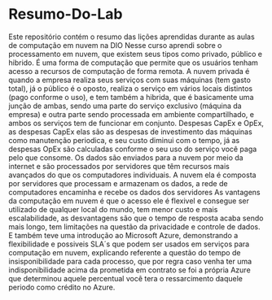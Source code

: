 # Resumo-Do-Lab
Este repositório contém o resumo das lições aprendidas durante as aulas de computação em nuvem na DIO
Nesse curso aprendi sobre o processamento em nuvem, que existem seus tipos como privado, público e hibrido.
É uma forma de computação que permite que os usuários tenham acesso a recursos de computação de forma remota.
A nuvem privada é quando a empresa realiza seus serviços com suas máquinas (tem gasto total), já o público é o oposto, realiza o 
serviço em vários locais distintos (pago conforme o uso), e tem também a hibrida, que é basicamente uma junção de ambas, sendo uma parte do 
serviço exclusivo (máquina da empresa) e outra parte sendo processada em ambiente compartilhado, e ambos os serviços tem de funcionar em conjunto.
Despesas CapEx e OpEx, as despesas CapEx elas são as despesas de investimento das máquinas como manutenção periodica, e seu custo diminui com o tempo,
já as despesas OpEx são calculadas conforme o seu uso do serviço você paga pelo que consome.
Os dados são enviados para a nuvem por meio da internet e são processados por servidores que têm recursos mais avançados do que os computadores individuais.
A nuvem ela é composta por servidores que processam e armazenam os dados, a rede de computadores encaminha e recebe os dados dos servidores
As vantagens da computação em nuvem é que o acesso ele é flexivel e consegue ser utilizado de qualquer local do mundo, tem menor custo e mais escalabilidade, 
as desvantagens são que o tempo de resposta acaba sendo mais longo, tem limitações na questão da privacidade  e controle de dados.
E também teve uma introdução ao Microsoft Azure, demonstrando a flexibilidade e possiveis SLA´s que podem ser usados em serviços para computação em nuvem,
explicando referente a questão do tempo de insisponibilidade para cada processo, que por regra caso venha ter uma indisponibilidade acima da prometida 
em contrato se foi a própria Azure que determinou aquele percentual você tera o ressarcimento daquele periodo como crédito no Azure.
